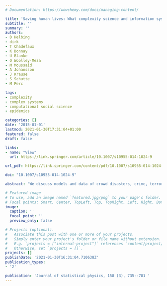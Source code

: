 ```yaml
---
# Documentation: https://wowchemy.com/docs/managing-content/

title: 'Saving human lives: What complexity science and information systems can contribute'
subtitle: ''
summary: ''
authors:
- D Helbing
- dirk
- T Chadefaux
- K Donnay
- U Blanke
- O Woolley-Meza
- M Moussaid
- A Johansson
- J Krause
- S Schutte
- M Perc

tags:
- complexity
- complex systems
- computational social science
- epidemics

categories: []
date: '2015-01-01'
lastmod: 2021-01-30T17:31:04+01:00
featured: false
draft: false

links:
- name: "View"
  url: https://link.springer.com/article/10.1007/s10955-014-1024-9

url_pdf: https://link.springer.com/content/pdf/10.1007/s10955-014-1024-9.pdf

doi: "10.1007/s10955-014-1024-9"

abstract: "We discuss models and data of crowd disasters, crime, terrorism, war and disease spreading to show that conventional recipes, such as deterrence strategies, are often not effective and sufficient to contain them. Many common approaches do not provide a good picture of the actual system behavior, because they neglect feedback loops, instabilities and cascade effects. The complex and often counter-intuitive behavior of social systems and their macro-level collective dynamics can be better understood by means of complexity science. We highlight that a suitable system design and management can help to stop undesirable cascade effects and to enable favorable kinds of self-organization in the system. In such a way, complexity science can help to save human lives."

# Featured image
# To use, add an image named `featured.jpg/png` to your page's folder.
# Focal points: Smart, Center, TopLeft, Top, TopRight, Left, Right, BottomLeft, Bottom, BottomRight.
image:
  caption: ''
  focal_point: ''
  preview_only: false

# Projects (optional).
#   Associate this post with one or more of your projects.
#   Simply enter your project's folder or file name without extension.
#   E.g. `projects = ["internal-project"]` references `content/project/deep-learning/index.md`.
#   Otherwise, set `projects = []`.
projects: []
publishDate: '2021-01-30T16:31:04.710638Z'
publication_types:
- '2'

publication: 'Journal of statistical physics, 158 (3), 735--781 '
---
```

